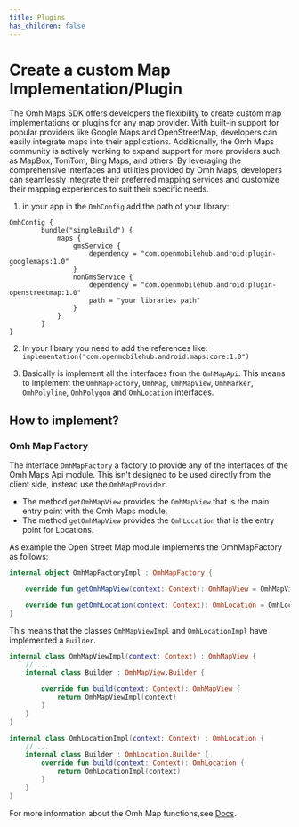 ```yaml
---
title: Plugins
has_children: false
---
```


# Create a custom Map Implementation/Plugin

The Omh Maps SDK offers developers the flexibility to create custom map implementations or plugins for any map provider. With built-in support for popular providers like Google Maps and OpenStreetMap, developers can easily integrate maps into their applications. Additionally, the Omh Maps community is actively working to expand support for more providers such as MapBox, TomTom, Bing Maps, and others. By leveraging the comprehensive interfaces and utilities provided by Omh Maps, developers can seamlessly integrate their preferred mapping services and customize their mapping experiences to suit their specific needs.

1. in your app in the `OmhConfig` add the path of your library:

```
OmhConfig {
        bundle("singleBuild") {
            maps {
                gmsService {
                    dependency = "com.openmobilehub.android:plugin-googlemaps:1.0"
                }
                nonGmsService {
                    dependency = "com.openmobilehub.android:plugin-openstreetmap:1.0"
                    path = "your libraries path"
                }
            }
        }
}
```

2. In your library you need to add the references like: `implementation("com.openmobilehub.android.maps:core:1.0")`

3. Basically is implement all the interfaces from the `OmhMapApi`.
   This means to implement the `OmhMapFactory`, `OmhMap`, `OmhMapView`, `OmhMarker`, `OmhPolyline`, `OmhPolygon` and `OmhLocation` interfaces.

## How to implement?

### Omh Map Factory

The interface `OmhMapFactory` a factory to provide any of the interfaces of the Omh Maps Api module.
This isn't designed to be used directly from the client side, instead use the `OmhMapProvider`.

- The method `getOmhMapView` provides the `OmhMapView` that is the main entry point with the Omh Maps module.
- The method `getOmhMapView` provides the `OmhLocation` that is the entry point for Locations.

As example the Open Street Map module implements the OmhMapFactory as follows:

```kotlin
internal object OmhMapFactoryImpl : OmhMapFactory {

    override fun getOmhMapView(context: Context): OmhMapView = OmhMapViewImpl.Builder().build(context)

    override fun getOmhLocation(context: Context): OmhLocation = OmhLocationImpl.Builder().build(context)
}
```

This means that the classes `OmhMapViewImpl` and `OmhLocationImpl` have implemented a `Builder`.

```kotlin
internal class OmhMapViewImpl(context: Context) : OmhMapView {
    // ...
    internal class Builder : OmhMapView.Builder {

        override fun build(context: Context): OmhMapView {
            return OmhMapViewImpl(context)
        }
    }
}
```

```kotlin
internal class OmhLocationImpl(context: Context) : OmhLocation {
    // ...
    internal class Builder : OmhLocation.Builder {
        override fun build(context: Context): OmhLocation {
            return OmhLocationImpl(context)
        }
    }
}
```

For more information about the Omh Map functions,see [Docs](https://openmobilehub.github.io/omh-maps).
